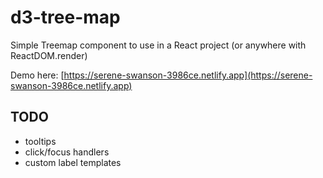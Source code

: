 # d3-tree-map

Simple Treemap component to use in a React project (or anywhere with ReactDOM.render)

Demo here: [https://serene-swanson-3986ce.netlify.app](https://serene-swanson-3986ce.netlify.app)

## TODO

- tooltips
- click/focus handlers
- custom label templates
